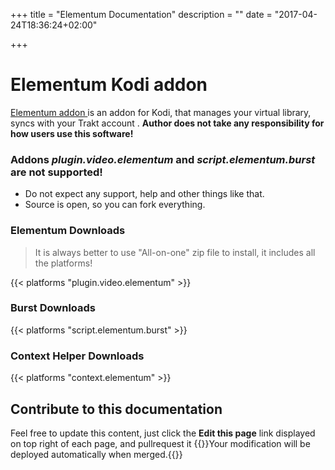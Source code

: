 +++
title = "Elementum Documentation"
description = ""
date = "2017-04-24T18:36:24+02:00"

+++

# Elementum Kodi addon
[Elementum addon <i class='fab fa-github'></i>](https://github.com/elgatito/plugin.video.elementum) is an addon for Kodi, that manages your virtual library, syncs with your Trakt account . **Author does not take any responsibility for how users use this software!**

### Addons *plugin.video.elementum* and *script.elementum.burst* are not supported! 
* Do not expect any support, help and other things like that.
* Source is open, so you can fork everything.

### Elementum Downloads

> It is always better to use "All-on-one" zip file to install, it includes all the platforms!

{{< platforms "plugin.video.elementum" >}}

### Burst Downloads

{{< platforms "script.elementum.burst" >}}

### Context Helper Downloads

{{< platforms "context.elementum" >}}

## Contribute to this documentation
Feel free to update this content, just click the **Edit this page** link displayed on top right of each page, and pullrequest it
{{<alert>}}Your modification will be deployed automatically when merged.{{</alert>}}
